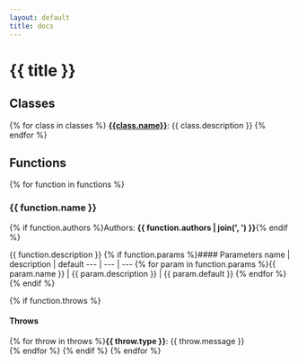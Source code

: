 ```yaml
---
layout: default
title: docs
---
```

# {{ title }}

## Classes
{% for class in classes %}
**[{{class.name}}]({{class.href}})**: {{ class.description }}
{% endfor %}

## Functions
{% for function in functions %}
### {{ function.name }}
{% if function.authors %}Authors: **{{ function.authors | join(', ') }}**{% endif %}

{{ function.description }}
{% if function.params %}#### Parameters
name | description | default
--- | --- | ---
{% for param in function.params %}{{ param.name }} | {{ param.description }} | {{ param.default }}
{% endfor %}
{% endif %}

{% if function.throws %}
#### Throws
{% for throw in throws %}**{{ throw.type }}**: {{ throw.message }}  
{% endfor %}
{% endif %}
{% endfor %}
